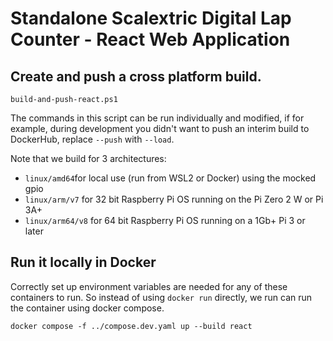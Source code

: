 # Standalone Scalextric Digital Lap Counter - React Web Application

## Create and push a cross platform build.

```build-and-push-react.ps1```

The commands in this script can be run individually and modified, if for example, during development you didn't want to push an interim
build to DockerHub, replace `--push` with `--load`.

Note that we build for 3 architectures:

* `linux/amd64`for local use (run from WSL2 or Docker) using the mocked gpio 
* `linux/arm/v7` for 32 bit Raspberry Pi OS running on the Pi Zero 2 W or Pi 3A+
* `linux/arm64/v8` for 64 bit Raspberry Pi OS running on a 1Gb+ Pi 3 or later


## Run it locally in Docker

Correctly set up environment variables are needed for any of these containers to run. So instead of using `docker run` directly, we run can run the container using docker compose.

```docker compose -f ../compose.dev.yaml up --build react```
